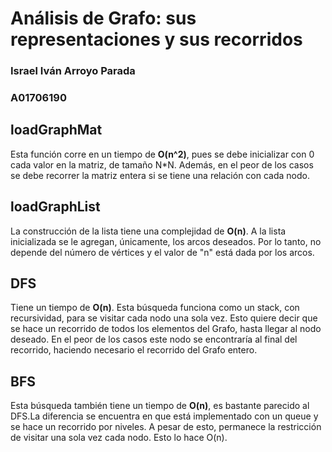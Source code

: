 # Análisis de Grafo: sus representaciones y sus recorridos
### Israel Iván Arroyo Parada
### A01706190
## loadGraphMat
Esta función corre en un tiempo de **O(n^2)**, pues se debe inicializar con 0 cada valor en la matriz, de tamaño N*N. Además, en el peor de los casos se debe recorrer la matriz entera si se tiene una relación con cada nodo.
## loadGraphList
La construcción de la lista tiene una complejidad de **O(n)**. A la lista inicializada se le agregan, únicamente, los arcos deseados. Por lo tanto, no depende del número de vértices y el valor de "n" está dada por los arcos.
## DFS
Tiene un tiempo de **O(n)**. Esta búsqueda funciona como un stack, con recursividad, para se visitar cada nodo una sola vez. Esto quiere decir que se hace un recorrido de todos los elementos del Grafo, hasta llegar al nodo deseado. En el peor de los casos este nodo se encontraría al final del recorrido, haciendo necesario el recorrido del Grafo entero.
## BFS
Esta búsqueda también tiene un tiempo de **O(n)**, es bastante parecido al DFS.La diferencia se encuentra en que está implementado con un queue y se hace un recorrido por niveles. A pesar de esto, permanece la restricción de visitar una sola vez cada nodo. Esto lo hace O(n).

